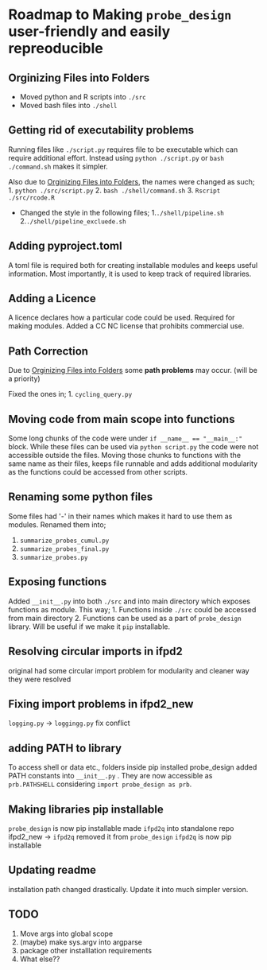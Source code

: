 # Roadmap to Making `probe_design` user-friendly and easily repreoducible

## Orginizing Files into Folders

* Moved python and R scripts into `./src`
* Moved bash files into `./shell`

## Getting rid of executability problems

Running files like `./script.py` requires file to be executable which can require additional effort. Instead using `python ./script.py` or `bash ./command.sh` makes it simpler.

Also due to [Orginizing Files into Folders](#orginizing-files-into-folders), the names were changed as such;
    1. `python ./src/script.py`
    2. `bash ./shell/command.sh`
    3. `Rscript ./src/rcode.R`

* Changed the style in the following files;
    1.`./shell/pipeline.sh`
    2.`./shell/pipeline_excluede.sh`

## Adding pyproject.toml

A toml file is required both for creating installable modules and keeps useful information. Most importantly, it is used to keep track of required libraries.

## Adding a Licence

A licence declares how a particular code could be used. Required for making modules. Added a CC NC license that prohibits commercial use.

## Path Correction

Due to [Orginizing Files into Folders](#orginizing-files-into-folders) some **path problems** may occur. (will be a priority)

Fixed the ones in;
    1. `cycling_query.py`

## Moving code from main scope into functions

Some long chunks of the code were under `if __name__ == "__main__:"` block. While these files can be used via `python script.py` the code were not accessible outside the files. Moving those chunks to functions with the same name as their files, keeps file runnable and adds additional modularity as the functions could be accessed from other scripts.

## Renaming some python files

Some files had '-' in their names which makes it hard to use them as modules.
Renamed them into;
1. `summarize_probes_cumul.py`
2. `summarize_probes_final.py`
3. `summarize_probes.py`

## Exposing functions

Added `__init__.py` into both `./src` and into main directory which exposes functions as module.
This way;
    1. Functions inside `./src`  could be accessed from main directory
    2. Functions can be used as a part of `probe_design` library. Will be useful if we make it `pip` installable.

## Resolving circular imports in ifpd2

original had some circular import problem
for modularity and cleaner way they were resolved

## Fixing import problems in ifpd2_new

`logging.py` -> `loggingg.py`
fix conflict

## adding PATH to library

To access shell or data etc., folders inside pip installed probe_design added PATH constants into `__init__.py` . They are now accessible as `prb.PATHSHELL` considering `import probe_design as prb`.

## Making libraries pip installable

`probe_design` is now pip installable
made `ifpd2q` into standalone repo
ifpd2_new -> `ifpd2q`
removed it from `probe_design`
`ifpd2q` is now pip installable

## Updating readme

installation path changed drastically. Update it into much simpler version.

## TODO
1. Move args into global scope
2. (maybe) make sys.argv into argparse
3. package other installlation requirements 
4. What else??

